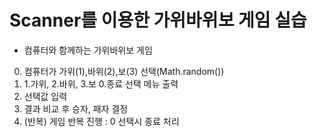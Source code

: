# Scanner를 이용한 가위바위보 게임 실습

- 컴퓨터와 함께하는 가위바위보 게임
0. 컴퓨터가 가위(1),바위(2),보(3) 선택(Math.random())
1. 1.가위, 2.바위, 3.보   0.종료   선택 메뉴 출력 
2. 선택값 입력
3. 결과 비교 후 승자, 패자 결정
4. (반복) 게임 반복 진행 : 0 선택시 종료 처리




























